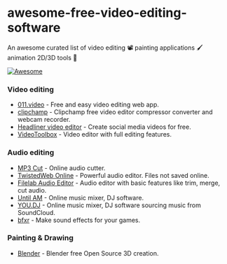 # awesome-free-video-editing-software
An awesome curated list of video editing 📽 painting applications 🖌 animation 2D/3D tools 🕺

[![Awesome](https://cdn.rawgit.com/sindresorhus/awesome/d7305f38d29fed78fa85652e3a63e154dd8e8829/media/badge.svg)](https://github.com/sindresorhus/awesome)

### Video editing
* [011.video](https://011.video/) - Free and easy video editing web app.
* [clipchamp](https://clipchamp.com/en/) - Clipchamp free video editor compressor converter and webcam recorder.
* [Headliner video editor](https://www.headliner.app) - Create social media videos for free.
* [VideoToolbox](http://videotoolbox.com) - Video editor with full editing features.


### Audio editing
* [MP3 Cut](http://mp3cut.net/) - Online audio cutter.
* [TwistedWeb Online](https://twistedwave.com/online/) - Powerful audio editor. Files not saved online.
* [Filelab Audio Editor](http://www.avs4you.com) - Audio editor with basic features like trim, merge, cut audio.
* [Until AM](http://mix.until.am/) - Online music mixer, DJ software.
* [YOU.DJ](https://you.dj/) - Online music mixer, DJ software sourcing music from SoundCloud.
* [bfxr](http://www.bfxr.net/) - Make sound effects for your games.


### Painting & Drawing
* [Blender](https://www.blender.org/) - Blender free Open Source 3D creation.
